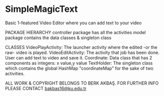 # SimpleMagicText
Basic 1-featured Video Editor where you can add text to your video

PACKAGE HIERARCHY
controller package has all the activities
model package contains the data classes & singleton class

CLASSES
VideoPlayActivity: The launcher activity where the edited -or the raw- video is played.
VideoEditActivity: The activity that job has been done. User can add text to video and save it.
Coordinate: Data class that has 2 components as integers: x value,y value
TextHolder: The singleton class which contains the global HashMap "coordinateMap" for the sake of two activities.

ALL WORK & COPYRIGHT BELONGS TO BERK AKBAŞ.
FOR FURTHER INFO PLEASE CONTACT bakbas16@ku.edu.tr
